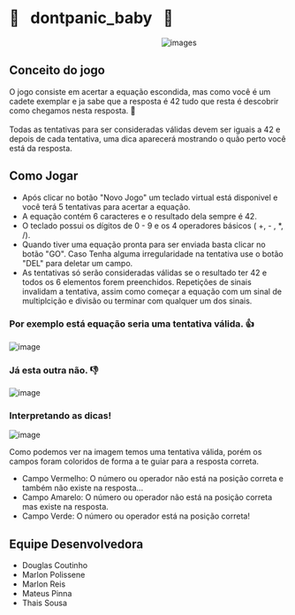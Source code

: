 # 🌟 &nbsp; dontpanic_baby &nbsp; 🌟 

‎ ‎ ‎ ‎ ‎ ‎ ‎ ‎ ‎ ‎ ‎ ‎ ‎ ‎ ‎ ‎ ‎ ‎ ‎ ‎ ‎ ‎ ‎ ‎ ‎ ‎ ‎ ‎ ‎ ‎ ‎ ‎ ‎ ‎ ‎ ‎ ‎ ‎ ‎ ‎ ‎ ‎ ‎ ‎ ‎ ‎ ‎ ‎ ‎ ‎ ‎ ‎ ‎ ‎ ‎ ‎ ‎ ‎ ‎ ‎ ‎ ‎ ‎ ‎ ‎ ‎ ‎ ‎ ‎ ‎ ‎ ‎ ‎ ‎ ‎ ‎ ‎  ![images](https://user-images.githubusercontent.com/79846426/203425966-6577af8d-b894-4497-b123-d5e1c8724c68.png)

## Conceito do jogo


O jogo consiste em acertar a equação escondida, mas como você é um cadete exemplar e ja sabe que a resposta é 42 tudo que resta é descobrir como chegamos nesta resposta. 🚀
<br>
<br>
Todas as tentativas para ser consideradas válidas devem ser iguais a 42 e depois de cada tentativa, uma dica aparecerá mostrando o quão perto você está da resposta. 

## Como Jogar

- Após clicar no botão "Novo Jogo" um teclado virtual está disponivel e você terá 5 tentativas para acertar a equação.
- A equação contém 6 caracteres e o resultado dela sempre é 42.
- O teclado possui os dígitos de 0 - 9 e os 4 operadores básicos ( +, - , *, /).
- Quando tiver uma equação pronta para ser enviada basta clicar no botão "GO". Caso Tenha alguma irregularidade na tentativa use o botão "DEL" para deletar um campo.  
- As tentativas só serão consideradas válidas se o resultado ter 42 e todos os 6 elementos forem preenchidos. Repetições
de sinais invalidam a tentativa, assim como começar a equação com um sinal de multiplcição e divisão ou terminar com qualquer um dos sinais.

 ### Por exemplo está equação seria uma tentativa válida. 👍

![image](https://user-images.githubusercontent.com/79846426/203425160-56b171f5-0357-4203-960f-31a0bee4dc00.png)

### Já esta outra não. 👎

![image](https://user-images.githubusercontent.com/79846426/203425447-aab43935-4d3c-4804-b567-08c21ed9883a.png)

### Interpretando as dicas!

![image](https://user-images.githubusercontent.com/79846426/203427988-7f4c3ead-0c1a-41e8-9bdc-2fbddb3d9e31.png)

Como podemos ver na imagem temos uma tentativa válida, porém os campos foram coloridos de forma a te guiar para a resposta correta.

- Campo Vermelho: O número ou operador não está na posição correta e também não existe na resposta...
- Campo Amarelo: O número ou operador não está na posição correta mas existe na resposta.
- Campo Verde: O número ou operador está na posição correta!

## Equipe Desenvolvedora

- Douglas Coutinho
- Marlon Polissene
- Marlon Reis
- Mateus Pinna
- Thais Sousa


